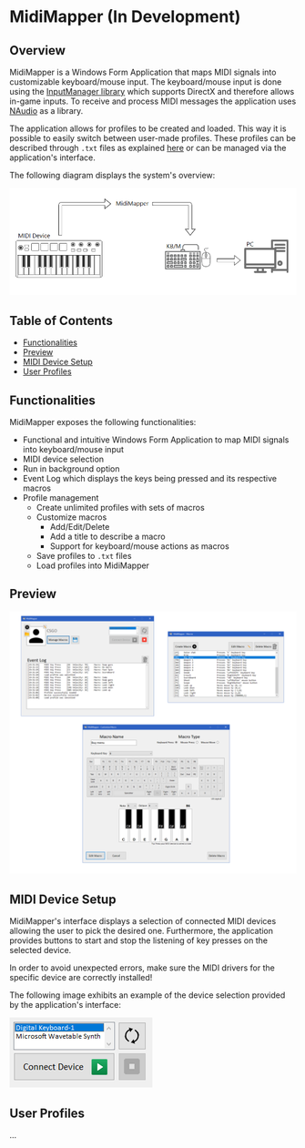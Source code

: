 # MidiMapper (In Development)

## Overview
MidiMapper is a Windows Form Application that maps MIDI signals into customizable keyboard/mouse input. The keyboard/mouse input is done using the [InputManager library](https://www.codeproject.com/Articles/117657/InputManager-library-Track-user-input-and-simulate) which supports DirectX and therefore allows in-game inputs. To receive and process MIDI messages the application uses [NAudio](https://github.com/naudio/NAudio) as a library.

The application allows for profiles to be created and loaded. This way it is possible to easily switch between user-made profiles. These profiles can be described through `.txt` files as explained [here](user-profiles) or can be managed via the application's interface.

The following diagram displays the system's overview:

<img src="resources/app-overview.png" width="850">

## Table of Contents
- [Functionalities](#functionalities)
- [Preview](#preview)
- [MIDI Device Setup](#midi-device-setup)
- [User Profiles](#user-profiles)

## Functionalities
MidiMapper exposes the following functionalities:
- Functional and intuitive Windows Form Application to map MIDI signals into keyboard/mouse input
- MIDI device selection
- Run in background option
- Event Log which displays the keys being pressed and its respective macros
- Profile management
    - Create unlimited profiles with sets of macros
    - Customize macros
        - Add/Edit/Delete
        - Add a title to describe a macro
        - Support for keyboard/mouse actions as macros 
    - Save profiles to `.txt` files
    - Load profiles into MidiMapper

## Preview
<img src="resources/app-preview.png" width="850">

## MIDI Device Setup
MidiMapper's interface displays a selection of connected MIDI devices allowing the user to pick the desired one. Furthermore, the application provides buttons to start and stop the listening of key presses on the selected device.

In order to avoid unexpected errors, make sure the MIDI drivers for the specific device are correctly installed!

The following image exhibits an example of the device selection provided by the application's interface:

<img src="resources/app-midi-device-selection.png">

## User Profiles
...